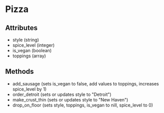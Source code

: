 # Pizza

## Attributes
   * style (string)
   * spice_level (integer)
   * is_vegan (boolean)
   * toppings (array)

## Methods
   * add_sausage (sets is_vegan to false, add values to toppings, increases spice_level by 1)
   * order_detroit (sets or updates style to "Detroit")
   * make_crust_thin (sets or updates style to "New Haven")
   * drop_on_floor (sets style, toppings, is_vegan to nill, spice_level to 0)
